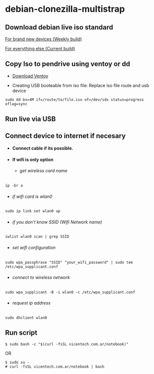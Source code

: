 # debian-clonezilla-multistrap

## Download debian live iso standard

[For brand new devices (Weekly build)](https://cdimage.debian.org/cdimage/weekly-live-builds/amd64/iso-hybrid/debian-live-testing-amd64-standard.iso)

[For everything else (Current build)](https://cdimage.debian.org/debian-cd/current-live/amd64/iso-hybrid/)

## Copy Iso to pendrive using ventoy or dd

- [Download Ventoy](https://www.ventoy.net/en/download.html)

- Creating USB booteable from iso file: Replace iso file route and usb device

```
sudo dd bs=4M if=/route/to/file.iso of=/dev/sdx status=progress oflag=sync
```

## Run live via USB

## Connect device to internet if necesary

- #### Connect cable if its possible.

- #### If wifi is only option
  - ###### get wireless card name
```
ip -br a
```
  - ###### if wifi card is wlan0
```
sudo ip link set wlan0 up
```
  - ###### if you don't know SSID (Wifi Network name)
```
iwlist wlan0 scan | grep SSID
```
  - ###### set wifi configuration
```
sudo wpa_passphrase "SSID" "your_wifi_password" | sudo tee /etc/wpa_supplicant.conf
```
  - ###### connect to wireless network
```
sudo wpa_supplicant -B -i wlan0 -c /etc/wpa_supplicant.conf
```
  - ###### request ip address
```
sudo dhclient wlan0
```

## Run script
```
$ sudo bash -c "$(curl -fsSL vicentech.com.ar/notebook)"
```
OR
```
$ sudo su -
# curl -fsSL vicentech.com.ar/notebook | bash
```
